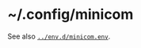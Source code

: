 # ~/.config/minicom

See also [`../env.d/minicom.env`](https://github.com/zgracem/dotconfig/blob/main/env.d/minicom.env).
